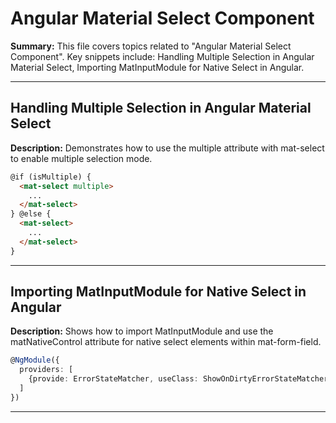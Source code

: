 # Angular Material Select Component

**Summary:** This file covers topics related to "Angular Material Select Component". Key snippets include: Handling Multiple Selection in Angular Material Select, Importing MatInputModule for Native Select in Angular.

---

## Handling Multiple Selection in Angular Material Select

**Description:** Demonstrates how to use the multiple attribute with mat-select to enable multiple selection mode.

```HTML
@if (isMultiple) {
  <mat-select multiple>
    ...
  </mat-select>
} @else {
  <mat-select>
    ...
  </mat-select>
}
```

---

## Importing MatInputModule for Native Select in Angular

**Description:** Shows how to import MatInputModule and use the matNativeControl attribute for native select elements within mat-form-field.

```TypeScript
@NgModule({
  providers: [
    {provide: ErrorStateMatcher, useClass: ShowOnDirtyErrorStateMatcher}
  ]
})
```

---
